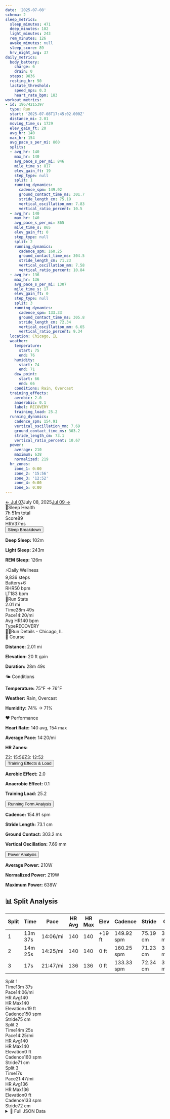 ```yaml
---
date: '2025-07-08'
schema: 2
sleep_metrics:
  sleep_minutes: 471
  deep_minutes: 102
  light_minutes: 243
  rem_minutes: 126
  awake_minutes: null
  sleep_score: 89
  hrv_night_avg: 37
daily_metrics:
  body_battery:
    charge: 6
    drain: 0
  steps: 9836
  resting_hr: 50
  lactate_threshold:
    speed_mps: 0.3
    heart_rate_bpm: 183
workout_metrics:
- id: 19674215397
  type: Run
  start: '2025-07-08T17:45:02.000Z'
  distance_mi: 2.01
  moving_time_s: 1729
  elev_gain_ft: 20
  avg_hr: 140
  max_hr: 154
  avg_pace_s_per_mi: 860
  splits:
  - avg_hr: 140
    max_hr: 140
    avg_pace_s_per_mi: 846
    mile_time_s: 817
    elev_gain_ft: 19
    step_type: null
    split: 1
    running_dynamics:
      cadence_spm: 149.92
      ground_contact_time_ms: 301.7
      stride_length_cm: 75.19
      vertical_oscillation_mm: 7.83
      vertical_ratio_percent: 10.5
  - avg_hr: 140
    max_hr: 140
    avg_pace_s_per_mi: 865
    mile_time_s: 865
    elev_gain_ft: 0
    step_type: null
    split: 2
    running_dynamics:
      cadence_spm: 160.25
      ground_contact_time_ms: 304.5
      stride_length_cm: 71.23
      vertical_oscillation_mm: 7.58
      vertical_ratio_percent: 10.84
  - avg_hr: 136
    max_hr: 136
    avg_pace_s_per_mi: 1307
    mile_time_s: 17
    elev_gain_ft: 0
    step_type: null
    split: 3
    running_dynamics:
      cadence_spm: 133.33
      ground_contact_time_ms: 305.8
      stride_length_cm: 72.34
      vertical_oscillation_mm: 6.65
      vertical_ratio_percent: 9.34
  location: Chicago, IL
  weather:
    temperature:
      start: 75
      end: 76
    humidity:
      start: 74
      end: 71
    dew_point:
      start: 66
      end: 66
    conditions: Rain, Overcast
  training_effects:
    aerobic: 2.0
    anaerobic: 0.1
    label: RECOVERY
    training_load: 25.2
  running_dynamics:
    cadence_spm: 154.91
    vertical_oscillation_mm: 7.69
    ground_contact_time_ms: 303.2
    stride_length_cm: 73.1
    vertical_ratio_percent: 10.67
  power:
    average: 210
    maximum: 638
    normalized: 219
  hr_zones:
    zone_1: 0:00
    zone_2: '15:56'
    zone_3: '12:52'
    zone_4: 0:00
    zone_5: 0:00
---
```

<link rel="stylesheet" href="../../../training-data.css">

<div class="navigation-bar"><a href="../07/07" class="nav-button nav-prev">← Jul 07</a><span class="nav-current">July 08, 2025</span><a href="09" class="nav-button nav-next">Jul 09 →</a></div>

<div class="card-container">
<div class="metric-card sleep-card">
<div class="card-header"><span class="card-emoji">🛌</span>Sleep Health</div>
<div class="metric-primary">7h 51m total</div>
<div class="metric-grid"><div class="metric-item"><span class="metric-label">Score</span><span class="metric-value">89</span></div><div class="metric-item"><span class="metric-label">HRV</span><span class="metric-value">37ms</span></div></div>
<button class="collapsible">Sleep Breakdown</button>
<div class="collapsible-content">
<p><strong>Deep Sleep:</strong> 102m</p>
<p><strong>Light Sleep:</strong> 243m</p>
<p><strong>REM Sleep:</strong> 126m</p>
</div>
</div>
<div class="metric-card wellness-card">
<div class="card-header"><span class="card-emoji">⚡</span>Daily Wellness</div>
<div class="metric-primary">9,836 steps</div>
<div class="metric-grid"><div class="metric-item"><span class="metric-label">Battery</span><span class="metric-value">+6</span></div><div class="metric-item"><span class="metric-label">RHR</span><span class="metric-value">50 bpm</span></div><div class="metric-item"><span class="metric-label">LT</span><span class="metric-value">183 bpm</span></div></div>
</div>
<div class="metric-card workout-card">
<div class="card-header"><span class="card-emoji">🏃</span>Run Stats</div>
<div class="metric-primary">2.01 mi</div>
<div class="metric-list"><div class="metric-item-full"><span class="metric-label">Time</span><span class="metric-value">28m 49s</span></div><div class="metric-item-full"><span class="metric-label">Pace</span><span class="metric-value">14:20/mi</span></div><div class="metric-item-full"><span class="metric-label">Avg HR</span><span class="metric-value">140 bpm</span></div><div class="metric-item-full"><span class="metric-label">Type</span><span class="metric-value">RECOVERY</span></div></div>

</div>
<div class="workout-detail-card">
<div class="card-header"><span class="card-emoji">🏃‍♂️</span>Run Details - Chicago, IL</div>
<div class="workout-sections">
<div class="workout-section">
<div class="section-title">📍 Course</div>
<p><strong>Distance:</strong> 2.01 mi</p>
<p><strong>Elevation:</strong> 20 ft gain</p>
<p><strong>Duration:</strong> 28m 49s</p>
</div>
<div class="workout-section">
<div class="section-title">🌤️ Conditions</div>
<p><strong>Temperature:</strong> 75°F → 76°F</p>
<p><strong>Weather:</strong> Rain, Overcast</p>
<p><strong>Humidity:</strong> 74% → 71%</p>
</div>
<div class="workout-section">
<div class="section-title">❤️ Performance</div>
<p><strong>Heart Rate:</strong> 140 avg, 154 max</p>
<p><strong>Average Pace:</strong> 14:20/mi</p>
<p><strong>HR Zones:</strong></p><div class="zone-distribution"><span class="zone-item zone-2">Z2: 15:56</span><span class="zone-item zone-3">Z3: 12:52</span></div>
</div>
</div>
<button class="collapsible">Training Effects & Load</button>
<div class="collapsible-content">
<p><strong>Aerobic Effect:</strong> 2.0</p>
<p><strong>Anaerobic Effect:</strong> 0.1</p>
<p><strong>Training Load:</strong> 25.2</p>
</div>
<button class="collapsible">Running Form Analysis</button>
<div class="collapsible-content">
<p><strong>Cadence:</strong> 154.91 spm</p>
<p><strong>Stride Length:</strong> 73.1 cm</p>
<p><strong>Ground Contact:</strong> 303.2 ms</p>
<p><strong>Vertical Oscillation:</strong> 7.69 mm</p>
</div>
<button class="collapsible">Power Analysis</button>
<div class="collapsible-content">
<p><strong>Average Power:</strong> 210W</p>
<p><strong>Normalized Power:</strong> 219W</p>
<p><strong>Maximum Power:</strong> 638W</p>
</div>
</div>
<div class="splits-section">
<h2>📊 Split Analysis</h2>
<div class="table-container">
<table class="splits-table"><thead><tr><th>Split</th><th>Time</th><th>Pace</th><th>HR Avg</th><th>HR Max</th><th>Elev</th><th>Cadence</th><th>Stride</th><th>GCT</th><th>VO</th></tr></thead><tbody><tr><td>1</td><td>13m 37s</td><td>14:06/mi</td><td>140</td><td>140</td><td>+19 ft</td><td>149.92 spm</td><td>75.19 cm</td><td>301.7 ms</td><td>7.83 mm</td></tr><tr><td>2</td><td>14m 25s</td><td>14:25/mi</td><td>140</td><td>140</td><td>0 ft</td><td>160.25 spm</td><td>71.23 cm</td><td>304.5 ms</td><td>7.58 mm</td></tr><tr><td>3</td><td>17s</td><td>21:47/mi</td><td>136</td><td>136</td><td>0 ft</td><td>133.33 spm</td><td>72.34 cm</td><td>305.8 ms</td><td>6.65 mm</td></tr></tbody></table>
<div class="mobile-splits"><div class="mobile-split-card"><div class="mobile-split-header">Split 1</div><div class="mobile-split-row"><span class="mobile-split-label">Time</span><span class="mobile-split-value">13m 37s</span></div><div class="mobile-split-row"><span class="mobile-split-label">Pace</span><span class="mobile-split-value">14:06/mi</span></div><div class="mobile-split-row"><span class="mobile-split-label">HR Avg</span><span class="mobile-split-value">140</span></div><div class="mobile-split-row"><span class="mobile-split-label">HR Max</span><span class="mobile-split-value">140</span></div><div class="mobile-split-row"><span class="mobile-split-label">Elevation</span><span class="mobile-split-value">+19 ft</span></div><div class="mobile-split-row"><span class="mobile-split-label">Cadence</span><span class="mobile-split-value">150 spm</span></div><div class="mobile-split-row"><span class="mobile-split-label">Stride</span><span class="mobile-split-value">75 cm</span></div></div><div class="mobile-split-card"><div class="mobile-split-header">Split 2</div><div class="mobile-split-row"><span class="mobile-split-label">Time</span><span class="mobile-split-value">14m 25s</span></div><div class="mobile-split-row"><span class="mobile-split-label">Pace</span><span class="mobile-split-value">14:25/mi</span></div><div class="mobile-split-row"><span class="mobile-split-label">HR Avg</span><span class="mobile-split-value">140</span></div><div class="mobile-split-row"><span class="mobile-split-label">HR Max</span><span class="mobile-split-value">140</span></div><div class="mobile-split-row"><span class="mobile-split-label">Elevation</span><span class="mobile-split-value">0 ft</span></div><div class="mobile-split-row"><span class="mobile-split-label">Cadence</span><span class="mobile-split-value">160 spm</span></div><div class="mobile-split-row"><span class="mobile-split-label">Stride</span><span class="mobile-split-value">71 cm</span></div></div><div class="mobile-split-card"><div class="mobile-split-header">Split 3</div><div class="mobile-split-row"><span class="mobile-split-label">Time</span><span class="mobile-split-value">17s</span></div><div class="mobile-split-row"><span class="mobile-split-label">Pace</span><span class="mobile-split-value">21:47/mi</span></div><div class="mobile-split-row"><span class="mobile-split-label">HR Avg</span><span class="mobile-split-value">136</span></div><div class="mobile-split-row"><span class="mobile-split-label">HR Max</span><span class="mobile-split-value">136</span></div><div class="mobile-split-row"><span class="mobile-split-label">Elevation</span><span class="mobile-split-value">0 ft</span></div><div class="mobile-split-row"><span class="mobile-split-label">Cadence</span><span class="mobile-split-value">133 spm</span></div><div class="mobile-split-row"><span class="mobile-split-label">Stride</span><span class="mobile-split-value">72 cm</span></div></div></div>
</div>
</div>
</div>

<script>
document.addEventListener('DOMContentLoaded', function() {
    var coll = document.getElementsByClassName("collapsible");
    var i;

    for (i = 0; i < coll.length; i++) {
        coll[i].addEventListener("click", function() {
            this.classList.toggle("active");
            var content = this.nextElementSibling;
            if (content.style.maxHeight){
                content.style.maxHeight = null;
            } else {
                content.style.maxHeight = content.scrollHeight + "px";
            } 
        });
    }
});
</script>

<details>
<summary>📄 Full JSON Data</summary>

```json
{
  "date": "2025-07-08",
  "schema": 2,
  "sleep_metrics": {
    "sleep_minutes": 471,
    "deep_minutes": 102,
    "light_minutes": 243,
    "rem_minutes": 126,
    "awake_minutes": null,
    "sleep_score": 89,
    "hrv_night_avg": 37
  },
  "daily_metrics": {
    "body_battery": {
      "charge": 6,
      "drain": 0
    },
    "steps": 9836,
    "resting_hr": 50,
    "lactate_threshold": {
      "speed_mps": 0.3,
      "heart_rate_bpm": 183
    }
  },
  "workout_metrics": [
    {
      "id": 19674215397,
      "type": "Run",
      "start": "2025-07-08T17:45:02.000Z",
      "distance_mi": 2.01,
      "moving_time_s": 1729,
      "elev_gain_ft": 20,
      "avg_hr": 140,
      "max_hr": 154,
      "avg_pace_s_per_mi": 860,
      "splits": [
        {
          "avg_hr": 140,
          "max_hr": 140,
          "avg_pace_s_per_mi": 846,
          "mile_time_s": 817,
          "elev_gain_ft": 19,
          "step_type": null,
          "split": 1,
          "running_dynamics": {
            "cadence_spm": 149.92,
            "ground_contact_time_ms": 301.7,
            "stride_length_cm": 75.19,
            "vertical_oscillation_mm": 7.83,
            "vertical_ratio_percent": 10.5
          }
        },
        {
          "avg_hr": 140,
          "max_hr": 140,
          "avg_pace_s_per_mi": 865,
          "mile_time_s": 865,
          "elev_gain_ft": 0,
          "step_type": null,
          "split": 2,
          "running_dynamics": {
            "cadence_spm": 160.25,
            "ground_contact_time_ms": 304.5,
            "stride_length_cm": 71.23,
            "vertical_oscillation_mm": 7.58,
            "vertical_ratio_percent": 10.84
          }
        },
        {
          "avg_hr": 136,
          "max_hr": 136,
          "avg_pace_s_per_mi": 1307,
          "mile_time_s": 17,
          "elev_gain_ft": 0,
          "step_type": null,
          "split": 3,
          "running_dynamics": {
            "cadence_spm": 133.33,
            "ground_contact_time_ms": 305.8,
            "stride_length_cm": 72.34,
            "vertical_oscillation_mm": 6.65,
            "vertical_ratio_percent": 9.34
          }
        }
      ],
      "location": "Chicago, IL",
      "weather": {
        "temperature": {
          "start": 75,
          "end": 76
        },
        "humidity": {
          "start": 74,
          "end": 71
        },
        "dew_point": {
          "start": 66,
          "end": 66
        },
        "conditions": "Rain, Overcast"
      },
      "training_effects": {
        "aerobic": 2.0,
        "anaerobic": 0.1,
        "label": "RECOVERY",
        "training_load": 25.2
      },
      "running_dynamics": {
        "cadence_spm": 154.91,
        "vertical_oscillation_mm": 7.69,
        "ground_contact_time_ms": 303.2,
        "stride_length_cm": 73.1,
        "vertical_ratio_percent": 10.67
      },
      "power": {
        "average": 210,
        "maximum": 638,
        "normalized": 219
      },
      "hr_zones": {
        "zone_1": "0:00",
        "zone_2": "15:56",
        "zone_3": "12:52",
        "zone_4": "0:00",
        "zone_5": "0:00"
      }
    }
  ]
}
```
</details>
